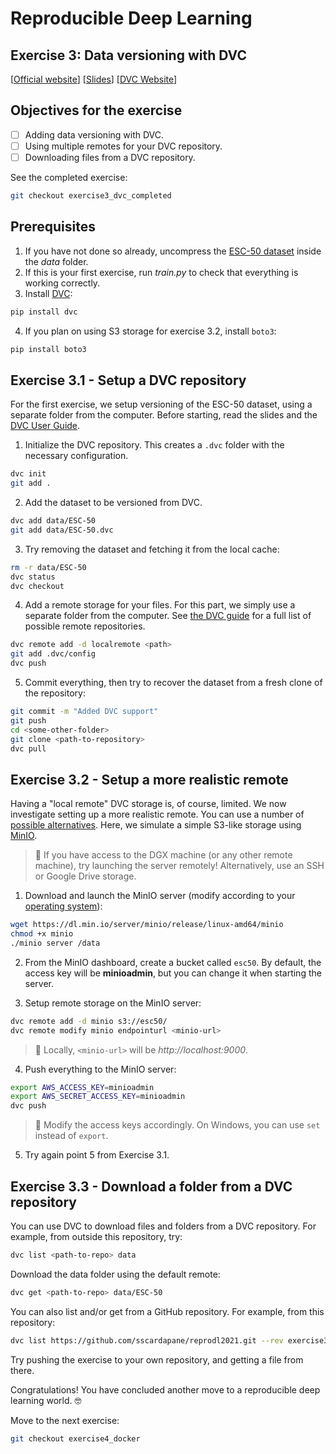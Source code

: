 # Reproducible Deep Learning
## Exercise 3: Data versioning with DVC
[[Official website](https://www.sscardapane.it/teaching/reproducibledl/)] [[Slides](https://docs.google.com/presentation/d/1jUFz212lZvwqDibiCRoOcm-40ANPXI1dKlF8t7PD1Is/edit?usp=sharing)] [[DVC Website](http://dvc.org/)]

## Objectives for the exercise

- [ ] Adding data versioning with DVC.
- [ ] Using multiple remotes for your DVC repository.
- [ ] Downloading files from a DVC repository.

See the completed exercise:

```bash
git checkout exercise3_dvc_completed
```

## Prerequisites

1. If you have not done so already, uncompress the [ESC-50 dataset](https://github.com/karolpiczak/ESC-50) inside the *data* folder.
2. If this is your first exercise, run *train.py* to check that everything is working correctly.
3. Install [DVC](http://dvc.org/):

```bash
pip install dvc
```

4. If you plan on using S3 storage for exercise 3.2, install `boto3`:

```bash
pip install boto3
```

## Exercise 3.1 - Setup a DVC repository

For the first exercise, we setup versioning of the ESC-50 dataset, using a separate folder from the computer. Before starting, read the slides and the [DVC User Guide](https://dvc.org/doc/start/data-and-model-versioning).

1. Initialize the DVC repository. This creates a `.dvc` folder with the necessary configuration.

```bash
dvc init
git add .
```

2. Add the dataset to be versioned from DVC.

```bash
dvc add data/ESC-50
git add data/ESC-50.dvc
```

3. Try removing the dataset and fetching it from the local cache:

```bash
rm -r data/ESC-50
dvc status
dvc checkout
```

4. Add a remote storage for your files. For this part, we simply use a separate folder from the computer. See [the DVC guide](https://dvc.org/doc/command-reference/remote/add) for a full list of possible remote repositories.

```bash
dvc remote add -d localremote <path>
git add .dvc/config
dvc push
```

5. Commit everything, then try to recover the dataset from a fresh clone of the repository:

```bash
git commit -m "Added DVC support"
git push
cd <some-other-folder>
git clone <path-to-repository>
dvc pull
```

## Exercise 3.2 - Setup a more realistic remote

Having a "local remote" DVC storage is, of course, limited. We now investigate setting up a more realistic remote. You can use a number of [possible alternatives](https://dvc.org/doc/command-reference/remote/add). Here, we simulate a simple S3-like storage using [MinIO](https://docs.min.io/docs/minio-quickstart-guide.html).

> :speech_balloon: If you have access to the DGX machine (or any other remote machine), try launching the server remotely! Alternatively, use an SSH or Google Drive storage.

1. Download and launch the MinIO server (modify according to your [operating system](https://docs.min.io/docs/minio-quickstart-guide.html)):

```bash
wget https://dl.min.io/server/minio/release/linux-amd64/minio
chmod +x minio
./minio server /data
```

2. From the MinIO dashboard, create a bucket called `esc50`. By default, the access key will be **minioadmin**, but you can change it when starting the server.

3. Setup remote storage on the MinIO server:

```bash
dvc remote add -d minio s3://esc50/
dvc remote modify minio endpointurl <minio-url>
```

> :speech_balloon: Locally, `<minio-url>` will be *http://localhost:9000*.

4. Push everything to the MinIO server:

```bash
export AWS_ACCESS_KEY=minioadmin
export AWS_SECRET_ACCESS_KEY=minioadmin
dvc push
```

> :speech_balloon: Modify the access keys accordingly. On Windows, you can use `set` instead of `export`.

5. Try again point 5 from Exercise 3.1.

## Exercise 3.3 - Download a folder from a DVC repository

You can use DVC to download files and folders from a DVC repository. For example, from outside this repository, try:

```bash
dvc list <path-to-repo> data
```

Download the data folder using the default remote:

```bash
dvc get <path-to-repo> data/ESC-50
```

You can also list and/or get from a GitHub repository. For example, from this repository:

```bash
dvc list https://github.com/sscardapane/reprodl2021.git --rev exercise3_dvc_completed data
```

Try pushing the exercise to your own repository, and getting a file from there.

Congratulations! You have concluded another move to a reproducible deep learning world. :nerd_face:

Move to the next exercise:


```bash
git checkout exercise4_docker
